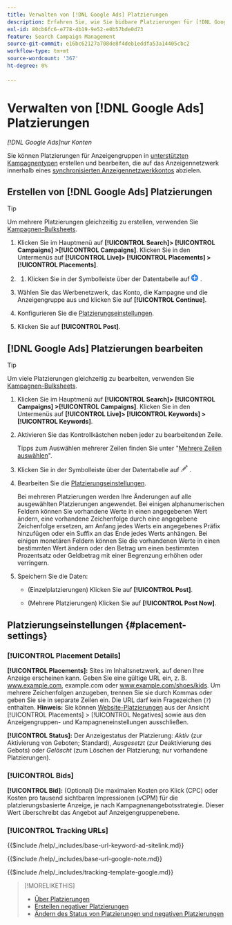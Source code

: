 ```yaml
---
title: Verwalten von [!DNL Google Ads] Platzierungen
description: Erfahren Sie, wie Sie bidbare Platzierungen für [!DNL Google Ads] Anzeigengruppen erstellen und verwalten.
exl-id: 80cb6fc6-e778-4b19-9e52-e0b57bde0d73
feature: Search Campaign Management
source-git-commit: e16bc62127a708de8f4deb1eddfa53a14405cbc2
workflow-type: tm+mt
source-wordcount: '367'
ht-degree: 0%

---
```


# Verwalten von [!DNL Google Ads] Platzierungen

*[!DNL Google Ads]nur Konten*

Sie können Platzierungen für Anzeigengruppen in [unterstützten Kampagnentypen](/help/search-social-commerce/introduction/supported-inventory.md) erstellen und bearbeiten, die auf das Anzeigennetzwerk innerhalb eines [synchronisierten Anzeigennetzwerkkontos](/help/search-social-commerce/campaign-management/accounts/ad-network-account-about.md) abzielen.

## Erstellen von [!DNL Google Ads] Platzierungen

>[!TIP]
>
>Um mehrere Platzierungen gleichzeitig zu erstellen, verwenden Sie [Kampagnen-Bulksheets](/help/search-social-commerce/campaign-management/bulksheets/bulksheet-about.md).

1. Klicken Sie im Hauptmenü auf **[!UICONTROL Search]> [!UICONTROL Campaigns] >[!UICONTROL Campaigns]**. Klicken Sie in den Untermenüs auf **[!UICONTROL Live]> [!UICONTROL Placements] >[!UICONTROL Placements]**.

1. 
   1. Klicken Sie in der Symbolleiste über der Datentabelle auf ![Erstellen](/help/search-social-commerce/assets/add.png "Erstellen") .

1. Wählen Sie das Werbenetzwerk, das Konto, die Kampagne und die Anzeigengruppe aus und klicken Sie auf **[!UICONTROL Continue]**.

1. Konfigurieren Sie die [Platzierungseinstellungen](#placement-settings).

1. Klicken Sie auf **[!UICONTROL Post]**.

## [!DNL Google Ads] Platzierungen bearbeiten

>[!TIP]
>
>Um viele Platzierungen gleichzeitig zu bearbeiten, verwenden Sie [Kampagnen-Bulksheets](/help/search-social-commerce/campaign-management/bulksheets/bulksheet-about.md).

1. Klicken Sie im Hauptmenü auf **[!UICONTROL Search]> [!UICONTROL Campaigns] >[!UICONTROL Campaigns]**. Klicken Sie in den Untermenüs auf **[!UICONTROL Live]> [!UICONTROL Keywords] >[!UICONTROL Keywords]**.

1. Aktivieren Sie das Kontrollkästchen neben jeder zu bearbeitenden Zeile.

   Tipps zum Auswählen mehrerer Zeilen finden Sie unter &quot;[Mehrere Zeilen auswählen](/help/search-social-commerce/common-tasks/navigation-editing-selection/multiple-rows-select.md)&quot;.

1. Klicken Sie in der Symbolleiste über der Datentabelle auf ![Bearbeiten](/help/search-social-commerce/assets/edit.png "Bearbeiten") .

1. Bearbeiten Sie die [Platzierungseinstellungen](#placement-settings).

   Bei mehreren Platzierungen werden Ihre Änderungen auf alle ausgewählten Platzierungen angewendet. Bei einigen alphanumerischen Feldern können Sie vorhandene Werte in einen angegebenen Wert ändern, eine vorhandene Zeichenfolge durch eine angegebene Zeichenfolge ersetzen, am Anfang jedes Werts ein angegebenes Präfix hinzufügen oder ein Suffix an das Ende jedes Werts anhängen. Bei einigen monetären Feldern können Sie die vorhandenen Werte in einen bestimmten Wert ändern oder den Betrag um einen bestimmten Prozentsatz oder Geldbetrag mit einer Begrenzung erhöhen oder verringern.

1. Speichern Sie die Daten:

   * (Einzelplatzierungen) Klicken Sie auf **[!UICONTROL Post]**.

   * (Mehrere Platzierungen) Klicken Sie auf **[!UICONTROL Post Now]**.

## Platzierungseinstellungen {#placement-settings}

### [!UICONTROL Placement Details]

**[!UICONTROL Placements]:** Sites im Inhaltsnetzwerk, auf denen Ihre Anzeige erscheinen kann. Geben Sie eine gültige URL ein, z. B. www.example.com, example.com oder www.example.com/shoes/kids. Um mehrere Zeichenfolgen anzugeben, trennen Sie sie durch Kommas oder geben Sie sie in separate Zeilen ein. Die URL darf kein Fragezeichen (`?`) enthalten. **Hinweis:** Sie können [Website-Platzierungen](placement-negative-create.md) aus der Ansicht [!UICONTROL Placements] > [!UICONTROL Negatives] sowie aus den Anzeigengruppen- und Kampagneneinstellungen ausschließen.

**[!UICONTROL Status]:** Der Anzeigestatus der Platzierung: *Aktiv* (zur Aktivierung von Geboten; Standard), *Ausgesetzt* (zur Deaktivierung des Gebots) oder *Gelöscht* (zum Löschen der Platzierung; nur vorhandene Platzierungen).

### [!UICONTROL Bids]

**[!UICONTROL Bid]:** (Optional) Die maximalen Kosten pro Klick (CPC) oder Kosten pro tausend sichtbaren Impressionen (vCPM) für die platzierungsbasierte Anzeige, je nach Kampagnenangebotsstrategie. Dieser Wert überschreibt das Angebot auf Anzeigengruppenebene.

<!-- If the placement is in a standard optimized portfolio, then the specified bid is applied for one day. Afterward, the optimization capability places bids according to its own calculations. -->

### [!UICONTROL Tracking URLs]

<!-- **[!UICONTROL Base URL]:** -->

{{$include /help/_includes/base-url-keyword-ad-sitelink.md}}

<!-- note -->

{{$include /help/_includes/base-url-google-note.md}}

<!-- **[!UICONTROL Tracking Template]:** -->

{{$include /help/_includes/tracking-template-google.md}}

>[!MORELIKETHIS]
>
>* [Über Platzierungen](placement-about.md)
>* [Erstellen negativer Platzierungen](placement-negative-create.md)
>* [Ändern des Status von Platzierungen und negativen Platzierungen](placement-status-edit.md)
